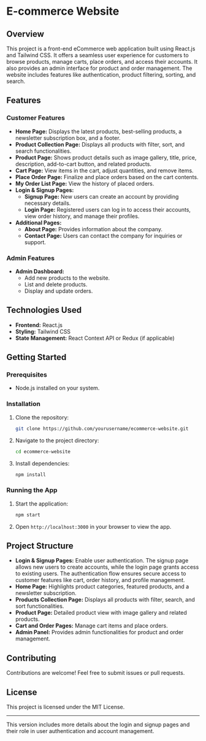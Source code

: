 # **E-commerce Website**

## **Overview**
This project is a front-end eCommerce web application built using React.js and Tailwind CSS. It offers a seamless user experience for customers to browse products, manage carts, place orders, and access their accounts. It also provides an admin interface for product and order management. The website includes features like authentication, product filtering, sorting, and search.

## **Features**

### **Customer Features**
- **Home Page:** Displays the latest products, best-selling products, a newsletter subscription box, and a footer.
- **Product Collection Page:** Displays all products with filter, sort, and search functionalities.
- **Product Page:** Shows product details such as image gallery, title, price, description, add-to-cart button, and related products.
- **Cart Page:** View items in the cart, adjust quantities, and remove items.
- **Place Order Page:** Finalize and place orders based on the cart contents.
- **My Order List Page:** View the history of placed orders.
- **Login & Signup Pages:** 
  - **Signup Page:** New users can create an account by providing necessary details.
  - **Login Page:** Registered users can log in to access their accounts, view order history, and manage their profiles.
- **Additional Pages:** 
  - **About Page:** Provides information about the company.
  - **Contact Page:** Users can contact the company for inquiries or support.

### **Admin Features**
- **Admin Dashboard:** 
  - Add new products to the website.
  - List and delete products.
  - Display and update orders.

## **Technologies Used**
- **Frontend:** React.js
- **Styling:** Tailwind CSS
- **State Management:** React Context API or Redux (if applicable)

## **Getting Started**

### **Prerequisites**
- Node.js installed on your system.

### **Installation**
1. Clone the repository:
   ```bash
   git clone https://github.com/yourusername/ecommerce-website.git
   ```
2. Navigate to the project directory:
   ```bash
   cd ecommerce-website
   ```
3. Install dependencies:
   ```bash
   npm install
   ```

### **Running the App**
1. Start the application:
   ```bash
   npm start
   ```
2. Open `http://localhost:3000` in your browser to view the app.

## **Project Structure**
- **Login & Signup Pages:** Enable user authentication. The signup page allows new users to create accounts, while the login page grants access to existing users. The authentication flow ensures secure access to customer features like cart, order history, and profile management.
- **Home Page:** Highlights product categories, featured products, and a newsletter subscription.
- **Products Collection Page:** Displays all products with filter, search, and sort functionalities.
- **Product Page:** Detailed product view with image gallery and related products.
- **Cart and Order Pages:** Manage cart items and place orders.
- **Admin Panel:** Provides admin functionalities for product and order management.

## **Contributing**
Contributions are welcome! Feel free to submit issues or pull requests.

## **License**
This project is licensed under the MIT License.

---

This version includes more details about the login and signup pages and their role in user authentication and account management.
